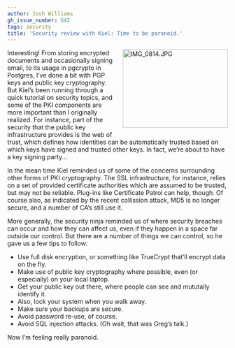 ```yaml
---
author: Josh Williams
gh_issue_number: 642
tags: security
title: 'Security review with Kiel: Time to be paranoid.'
---
```




<a href="https://www.flickr.com/photos/80083124@N08/7372414906/" style="clear:right; float:right; margin-left:1em; margin-bottom:1em" title="IMG_0814.JPG by endpoint920, on Flickr"><img alt="IMG_0814.JPG" height="180" src="/blog/2012/06/14/security-review-with-kiel-time-to-be/image-0.jpeg" width="240"/></a>

Interesting! From storing encrypted documents and occasionally signing email, to its usage in pgcrypto in Postgres, I’ve done a bit with PGP keys and public key cryptography. But Kiel’s been running through a quick tutorial on security topics, and some of the PKI components are more important than I originally realized. For instance, part of the security that the public key infrastructure provides is the web of trust, which defines how identities can be automatically trusted based on which keys have signed and trusted other keys. In fact, we’re about to have a key signing party...

In the mean time Kiel reminded us of some of the concerns surrounding other forms of PKI cryptography. The SSL infrastructure, for instance, relies on a set of provided certificate authorities which are assumed to be trusted, but may not be reliable. Plug-ins like Certificate Patrol can help, though. Of course also, as indicated by the recent collission attack, MD5 is no longer secure, and a number of CA’s still use it.

More generally, the security ninja reminded us of where security breaches can occur and how they can affect us, even if they happen in a space far outside our control. But there are a number of things we can control, so he gave us a few tips to follow:

- Use full disk encryption, or something like TrueCrypt that’ll encrypt data on the fly.
- Make use of public key cryptography where possible, even (or especially) on your local laptop.
- Get your public key out there, where people can see and mututally identify it.
- Also, lock your system when you walk away.
- Make sure your backups are secure.
- Avoid password re-use, of course.
- Avoid SQL injection attacks. (Oh wait, that was Greg’s talk.)

Now I’m feeling really paranoid.


